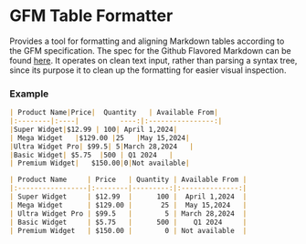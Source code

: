 # GFM Table Formatter
Provides a tool for formatting and aligning Markdown tables according to the GFM specification. The spec for the Github Flavored Markdown can be found [here](https://github.github.com/gfm/). It operates on clean text input, rather than parsing a syntax tree, since its purpose it to clean up the formatting for easier visual inspection.

### Example
```md
| Product Name|Price|  Quantity   | Available From|
|:--------|:----|          ----:|:----------------:|
|Super Widget|$12.99 | 100| April 1,2024|
| Mega Widget   |$129.00 |25   |May 15,2024|
|Ultra Widget Pro| $99.5| 5|March 28,2024   |
|Basic Widget| $5.75  |500 | Q1 2024   |
| Premium Widget|   $150.00|0|Not available|
```

```md
| Product Name     | Price   | Quantity | Available From |
|:-----------------|:--------|---------:|:--------------:|
| Super Widget     | $12.99  |      100 |  April 1,2024  |
| Mega Widget      | $129.00 |       25 |  May 15,2024   |
| Ultra Widget Pro | $99.5   |        5 | March 28,2024  |
| Basic Widget     | $5.75   |      500 |    Q1 2024     |
| Premium Widget   | $150.00 |        0 | Not available  |
```
